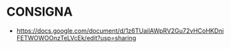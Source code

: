 # CONSIGNA 
- https://docs.google.com/document/d/1z6TUailAWpRV2Gu72vHCoHKDniFETWOWOOnzTeLVcEk/edit?usp=sharing
